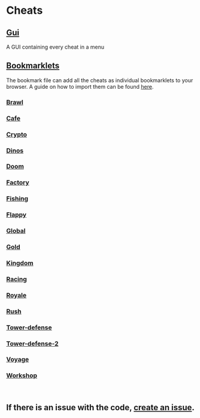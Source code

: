# Cheats

## [Gui](gui.js)
A GUI containing every cheat in a menu
&nbsp;
## [Bookmarklets](Bookmarklets.html)
The bookmark file can add all the cheats as individual bookmarklets to your browser.
A guide on how to import them can be found [here](tutorial/readme.md).

### [Brawl](brawl)


### [Cafe](cafe)

### [Crypto](crypto)

### [Dinos](dinos)

### [Doom](doom)

### [Factory](factory)

### [Fishing](fishing)

### [Flappy](flappy)

### [Global](global)

### [Gold](gold)

### [Kingdom](kingdom)

### [Racing](racing)

### [Royale](royale)

### [Rush](rush)

### [Tower-defense](tower-defense)

### [Tower-defense-2](tower-defense-2)

### [Voyage](voyage)

### [Workshop](workshop)
&nbsp;
## If there is an issue with the code, [create an issue](https://github.com/SuperHackz/blooket-cheats/issues/new/choose).
